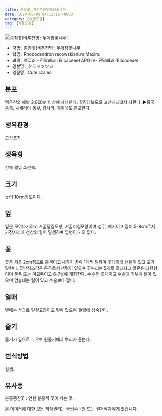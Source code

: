 ```yaml
---
title: 좀참꽃_비추천명두메참꽃나무
date: 2024-08-09 04:11:16 +0800
category: [식물도감]
tag: [식물도감]
---
```




![좀참꽃[비추천명 : 두메참꽃나무]](/fileUpload/plants/basic/Ericaceae/Rhododendron/7538/1_th2.JPG)
- 국명 : 좀참꽃[비추천명 : 두메참꽃나무]
- 학명 : Rhododendron redowskianum Maxim.
- 과명 : 앵글러 - 진달래과 (Ericaceae) APG Ⅳ- 진달래과 (Ericaceae)
- 일본명 : クモマツツジ
- 영문명 : Cute azalea


## 분포
백두산의 해발 2,000m 이상에 자생한다. 함경남북도의 고산지대에서 자란다. ▶중국 동북, 시베리아 동부, 캄차카, 북미에도 분포한다.
## 생육환경
고산초지.
## 생육형
상록 활엽 소관목.
## 크기
높이 10cm정도이다.
## 잎
잎은 모여나기하고 거꿀달걀모양, 거꿀피침모양이며 첨두, 예저이고 길이 5-8cm로서 가장자리에 선상의 털이 밀생하며 엽병이 거의 없다.
## 꽃
꽃은 지름 2cm정도로 홍색이고 새가지 끝에 1개씩 달리며 꽃대축에 샘털이 있고 포가 달린다. 꽃받침조각은 둔두로서 샘털이 있으며 꽃부리는 5개로 갈라지고 열편은 타원형이며 둔두 또는 미요두이고 6-7월에 개화한다. 수술은 10개이고 수술대 기부에 털이 있으며 암술대는 털이 있고 수술보다 짧다.
## 열매
열매는 삭과로 달걀모양이고 털이 있으며 10월에 성숙한다.
## 줄기
줄기가 옆으로 누우며 원줄기에서 뿌리가 돋는다.
## 번식방법
실생.
## 유사종
분홍좀참꽃 : 연한 분홍색 꽃이 피는 것.






본 데이터에 대한 모든 저작권리는 국립수목원 또는 원저작자에게 있습니다.
